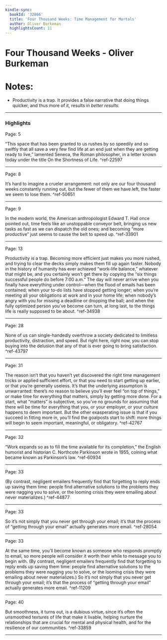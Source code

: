 ```yaml
---
kindle-sync:
  bookId: '32866'
  title: 'Four Thousand Weeks: Time Management for Mortals'
  author: Oliver Burkeman
  highlightsCount: 11
---
```

# Four Thousand Weeks - Oliver Burkeman
# Notes:
- Productivity is a trap. It provides a false narrative that doing things quicker, and thus more of it, results in *better results*. 
---

### Highlights
Page: 5

“This space that has been granted to us rushes by so speedily and so swiftly that all save a very few find life at an end just when they are getting ready to live,” lamented Seneca, the Roman philosopher, in a letter known today under the title On the Shortness of Life. ^ref-22597

---
Page: 8

It’s hard to imagine a crueler arrangement: not only are our four thousand weeks constantly running out, but the fewer of them we have left, the faster we seem to lose them. ^ref-50651

---
Page: 9

In the modern world, the American anthropologist Edward T. Hall once pointed out, time feels like an unstoppable conveyor belt, bringing us new tasks as fast as we can dispatch the old ones; and becoming “more productive” just seems to cause the belt to speed up. ^ref-33901

---
Page: 13

Productivity is a trap. Becoming more efficient just makes you more rushed, and trying to clear the decks simply makes them fill up again faster. Nobody in the history of humanity has ever achieved “work-life balance,” whatever that might be, and you certainly won’t get there by copying the “six things successful people do before 7:00 a.m.” The day will never arrive when you finally have everything under control—when the flood of emails has been contained; when your to-do lists have stopped getting longer; when you’re meeting all your obligations at work and in your home life; when nobody’s angry with you for missing a deadline or dropping the ball; and when the fully optimized person you’ve become can turn, at long last, to the things life is really supposed to be about. ^ref-34938

---
Page: 28

None of us can single-handedly overthrow a society dedicated to limitless productivity, distraction, and speed. But right here, right now, you can stop buying into the delusion that any of that is ever going to bring satisfaction. ^ref-43797

---
Page: 31

The reason isn’t that you haven’t yet discovered the right time management tricks or applied sufficient effort, or that you need to start getting up earlier, or that you’re generally useless. It’s that the underlying assumption is unwarranted: there’s no reason to believe you’ll ever feel “on top of things,” or make time for everything that matters, simply by getting more done. For a start, what “matters” is subjective, so you’ve no grounds for assuming that there will be time for everything that you, or your employer, or your culture happens to deem important. But the other exasperating issue is that if you succeed in fitting more in, you’ll find the goalposts start to shift: more things will begin to seem important, meaningful, or obligatory. ^ref-42767

---
Page: 32

“Work expands so as to fill the time available for its completion,” the English humorist and historian C. Northcote Parkinson wrote in 1955, coining what became known as Parkinson’s law. ^ref-60934

---
Page: 33

(By contrast, negligent emailers frequently find that forgetting to reply ends up saving them time: people find alternative solutions to the problems they were nagging you to solve, or the looming crisis they were emailing about never materializes.) ^ref-44877

---
Page: 33

So it’s not simply that you never get through your email; it’s that the process of “getting through your email” actually generates more email. ^ref-28054

---
Page: 33

At the same time, you’ll become known as someone who responds promptly to email, so more people will consider it worth their while to message you to begin with. (By contrast, negligent emailers frequently find that forgetting to reply ends up saving them time: people find alternative solutions to the problems they were nagging you to solve, or the looming crisis they were emailing about never materializes.) So it’s not simply that you never get through your email; it’s that the process of “getting through your email” actually generates more email. ^ref-11209

---
Page: 40

But smoothness, it turns out, is a dubious virtue, since it’s often the unsmoothed textures of life that make it livable, helping nurture the relationships that are crucial for mental and physical health, and for the resilience of our communities. ^ref-33859

---
